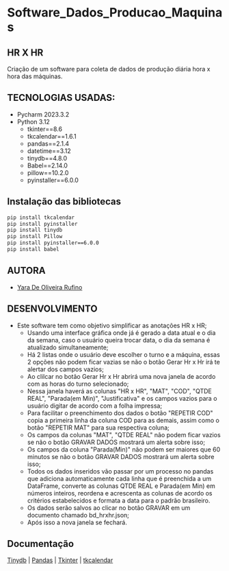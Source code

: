 # Software_Dados_Producao_Maquinas

## HR X HR
Criação de um software para coleta de dados de produção diária hora x hora das máquinas.

## TECNOLOGIAS USADAS:
- Pycharm 2023.3.2
- Python 3.12
  - tkinter==8.6
  - tkcalendar==1.6.1
  - pandas==2.1.4
  - datetime==3.12
  - tinydb==4.8.0
  - Babel==2.14.0
  - pillow==10.2.0
  - pyinstaller==6.0.0
 
## Instalação das bibliotecas
```bash
pip install tkcalendar
pip install pyinstaller
pip install tinydb
pip install Pillow
pip install pyinstaller==6.0.0
pip install babel
```
 
## AUTORA
- [Yara De Oliveira Rufino](https://www.linkedin.com/in/yara-de-oliveira-rufino/)

## DESENVOLVIMENTO
- Este software tem como objetivo simplificar as anotações HR x HR;
  - Usando uma interface gráfica onde já é gerado a data atual e o dia da semana, caso o usuário queira trocar data, o dia da semana é atualizado simultaneamente;
  - Há 2 listas onde o usuário deve escolher o turno e a máquina, essas 2 opções não podem ficar vazias se não o botão Gerar Hr x Hr irá te alertar dos campos vazios;
  - Ao clilcar no botão Gerar Hr x Hr abrirá uma nova janela de acordo com as horas do turno selecionado;
  - Nessa janela haverá as colunas "HR x HR", "MAT", "COD", "QTDE REAL", "Parada(em Min)", "Justificativa" e os campos vazios para o usuário digitar de acordo com a folha impressa;
  - Para facilitar o preenchimento dos dados o botão "REPETIR COD" copia a primeira linha da coluna COD para as demais, assim como o botão "REPETIR MAT" para sua respectiva coluna;
  - Os campos da colunas "MAT", "QTDE REAL" não podem ficar vazios se não o botão GRAVAR DADOS mostrará um alerta sobre isso;
  - Os campos da coluna "Parada(Min)" não podem ser maiores que 60 minutos se não o botão GRAVAR DADOS mostrará um alerta sobre isso;
  - Todos os dados inseridos vão passar por um processo no pandas que adiciona automaticamente cada linha que é preenchida a um DataFrame, converte as colunas QTDE REAL e Parada(em Min) em números inteiros, reordena e acrescenta as colunas de acordo os critérios estabelecidos e formata a data para o padrão brasileiro.
  - Os dados serão salvos ao clicar no botão GRAVAR em um documento chamado bd_hrxhr.json;
  - Após isso a nova janela se fechará.

## Documentação
[Tinydb](https://tinydb.readthedocs.io/en/latest/) | [Pandas](https://pandas.pydata.org/docs/) | [Tkinter](https://docs.python.org/pt-br/dev/library/tkinter.html) | [tkcalendar](https://tkcalendar.readthedocs.io/en/stable/index.html)

